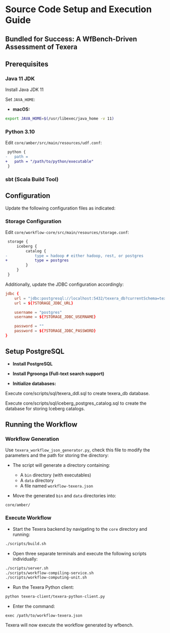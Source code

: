 # Source Code Setup and Execution Guide

## Bundled for Success: A WfBench-Driven Assessment of Texera

## Prerequisites

### Java 11 JDK

Install Java JDK 11

Set `JAVA_HOME`:

* **macOS:**

```bash
export JAVA_HOME=$(/usr/libexec/java_home -v 11)
```


### Python 3.10

Edit `core/amber/src/main/resources/udf.conf`:

```diff
 python {
-   path =
+   path = "/path/to/python/executable"
 }
```

### sbt (Scala Build Tool)

## Configuration

Update the following configuration files as indicated:

### Storage Configuration

Edit `core/workflow-core/src/main/resources/storage.conf`:

```diff
 storage {
     iceberg {
         catalog {
-            type = hadoop # either hadoop, rest, or postgres
+            type = postgres
         }
     }
 }
```

Additionally, update the JDBC configuration accordingly:

```conf
jdbc {
    url = "jdbc:postgresql://localhost:5432/texera_db?currentSchema=texera_db,public"
    url = ${?STORAGE_JDBC_URL}

    username = "postgres"
    username = ${?STORAGE_JDBC_USERNAME}

    password = ""
    password = ${?STORAGE_JDBC_PASSWORD}
}
```


## Setup PostgreSQL


* **Install PostgreSQL**


* **Install Pgroonga (Full-text search support)**


* **Initialize databases:**

Execute core/scripts/sql/texera_ddl.sql to create texera_db database.

Execute core/scripts/sql/iceberg_postgres_catalog.sql to create the database for storing Iceberg catalogs.

## Running the Workflow

### Workflow Generation

Use `texera_workflow_json_generator.py`, check this file to modify the parameters and the path for storing the directory:

* The script will generate a directory containing:

  * A `bin` directory (with executables)
  * A `data` directory
  * A file named `workflow-texera.json`

* Move the generated `bin` and `data` directories into:

```
core/amber/
```

### Execute Workflow

* Start the Texera backend by navigating to the `core` directory and running:

```bash
./scripts/build.sh
```

* Open three separate terminals and execute the following scripts individually:

```bash
./scripts/server.sh
./scripts/workflow-compiling-service.sh
./scripts/workflow-computing-unit.sh
```

* Run the Texera Python client:

```bash
python texera-client/texera-python-client.py
```

* Enter the command:

```
exec /path/to/workflow-texera.json
```

Texera will now execute the workflow generated by wfbench.








